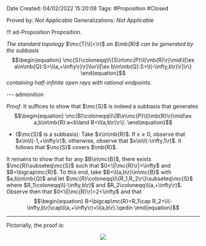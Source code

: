 <br />
<br />

Date Created: 04/02/2022 15:20:08
Tags: #Proposition #Closed  

Proved by: _Not Applicable_
Generalizations: _Not Applicable_

!!! ad-Proposition Proposition.

_The standard topology_ $\mc{T}\l(<\r)$ _on $\mb{R}$ can be generated by the subbasis_
$$\begin{equation}
    \mc{S}\coloneqq\l\{S\in\mc{P}\l(\mb{R}\r)\mid\l[\ex a\in\mb{Q}:S=\l(a,+\infty\r)\r]\lor\l[\ex b\in\mb{Q}:S=\l(-\infty,b\r)\r]\r\}
\end{equation}$$
_containing half-infinite open rays with rational endpoints._

--- admonition

_Proof_. It suffices to show that $\mc{S}$ is indeed a subbasis that generates
$$\begin{equation}
    \mc{B}\coloneqq\l\{B\in\mc{P}\l(\mb{R}\r)\mid\ex a,b\in\mb{R}:a<b\land B=\l(a,b\r)\r\}.
\end{equation}$$
* ($\mc{S}$ is a subbasis): Take $x\in\mb{R}$. If $x\geq0$, observe that $x\in\l(-1,+\infty\r)$; otherwise, observe that $x\in\l(-\infty,1\r)$. It follows that $\mc{S}$ covers $\mb{R}$.

It remains to show that for any $B\in\mc{B}$, there exists $\mc{R}\subseteq\mc{S}$ such that $0<\l|\mc{R}\r|<\infty$ and $B=\bigcap\mc{R}$. To this end, take $B=\l(a,b\r)\in\mc{B}$ with $a,b\in\mb{Q}$ and let $\mc{R}\coloneqq\l\{R_1,R_2\r\}\subseteq\mc{S}$ where $R_1\coloneqq\l(-\infty,b\r)$ and $R_2\coloneqq\l(a,+\infty\r)$. Observe then that $0<\l|\mc{R}\r|=2<\infty$ and that
$$\begin{equation}
    B=\bigcap\mc{R}=R_1\cap R_2=\l(-\infty,b\r)\cap\l(a,+\infty\r)=\l(a,b\r).\qedin
\end{equation}$$

---

Pictorially, the proof is:
<center><img src="https://i.upmath.me/svg/%0A%5Cusetikzlibrary%7Bmatrix%7D%0A%5Cusetikzlibrary%7Bpositioning%7D%0A%5Cusetikzlibrary%7Bpatterns%7D%0A%5Cusetikzlibrary%7Bdecorations.markings%7D%0A%5Cusetikzlibrary%7Barrows%7D%0A%5Cusetikzlibrary%7Barrows.meta%7D%0A%5Cusetikzlibrary%7Bbackgrounds%7D%0A%5Cusetikzlibrary%7Bmath%7D%0A%5Cdefinecolor%7BtextColor%7D%7Brgb%7D%7B0.973%2C%200.973%2C%201%7D%0A%5Cdefinecolor%7BbgColor%7D%7Brgb%7D%7B0.3%2C%200.3%2C%200.3%7D%0A%5Cbegin%7Btikzpicture%7D%5Bcolor%3DtextColor%5D%0A%5Cdraw%5B%3C-%3E%5D%20(0.5%2C0)%20--%20(5%2C0)%3B%0A%5Cdraw%5B(-%3E%2C%20thick%5D%20(2%2C0.75)%20node%5Banchor%3Deast%5D%7B%5Cfootnotesize%7B%24R_2%24%7D%7D%20--%20(4.5%2C0.75)%3B%0A%5Cdraw%5B%3C-)%2C%20thick%5D%20(1%2C0.5)%20--%20(3%2C0.5)%20node%5Banchor%3Dwest%5D%7B%5Cfootnotesize%7B%24R_1%24%7D%7D%3B%0A%5Cdraw%20(2%2C0.1)%20--%20(2%2C-0.1)%20node%5Bbelow%5D%7B%5Cfootnotesize%7B%24a%24%7D%7D%3B%0A%5Cdraw%20(3%2C0.1)%20--%20(3%2C-0.1)%3B%0A%5Cdraw%20(3%2C-0.26)%20circle%20(0)%20node%7B%5Cfootnotesize%7B%24b%24%7D%7D%3B%0A%5Cdraw%5B(-)%2C%20thick%5D%20(2%2C-0.52)%20--%20(3%2C-0.52)%20node%5Banchor%3Dwest%5D%7B%5Cfootnotesize%7B%24B%24%7D%7D%3B%0A%5Cend%7Btikzpicture%7D%0A"/></center>
